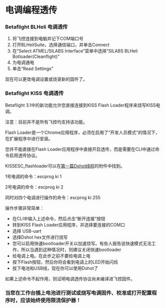 # 电调编程透传

### Betaflight BLHeli 电调透传

1. 将飞控连接到电脑并记下COM端口号
2. 打开BLHeliSuite，选择通信端口，并单击Connect
3. 在“Select ATMEL/SILABS Interface”菜单中选择“SILABS BLHeli Botloader(Cleanflight)”
4. 为电调通电
5. 单击“Read Settings”

现在可以更改电调设置或烧录新的固件了。

### Betaflight KISS 电调透传

Betaflight 3.1中的新功能允许您直接连接到KISS Flash Loader程序来烧写KISS电调。

注意：目前并不是所有飞控均支持该功能。

Flash Loader是一个Chrome应用程序，必须在启用了“开发人员模式”的情况下，在扩展程序中进行安装。

您并不能直接在Flash Loader应用程序中直接开启透传，而是需要在CLI中通过命令启用透传协议。

KISSESC_flashloader可以在[第一篇Dshot线程](https://www.rcgroups.com/forums/showthread.php?2756129-Dshot-testing-a-new-digital-parallel-ESC-throttle-signal)的附件中找到。

1号电调的命令：escprog ki 1

2号电调的命令：escprog ki 2

同时对四个电调进行操作的命令：escprog ki 255

操作步骤非常简单：

* 在CLI中输入上述命令，然后点击“断开连接”按钮
* 转到KISS Flash Loader应用程序，并选择要连接的COM口
* 选择 USB-uart
* 选择Dshot hex文件进行烧写
* 您可以启用快速bootloader开关以加速烧写。有些人报告说快速模式无法工作，所以当遇到这种情况时，则建议关闭快速bootloader
* 给电调上电。在此步之前不要给电调上电
* 按下Flash按钮，然后你将会看到电调上的LED开始闪烁
* 拔下电池和USB线，现在你可以使用Dshot了

如果上述命令不起作用，则证明电调透传协议尚未编译进飞控固件。

### 当您在工作台插上电池进行测试或烧写电调固件、校准或打开配置程序时，应该始终使用限流保护器！





